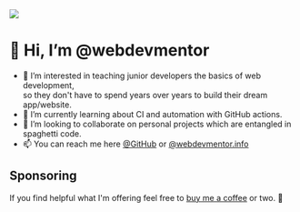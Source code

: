 <img src="https://static.webdevmentor.info/images/facebook_cover_photo_2.png">

# 👋 Hi, I’m @webdevmentor
- 👀 I’m interested in teaching junior developers the basics of web development, <br>
  so they don't have to spend years over years to build their dream app/website.
- 🌱 I’m currently learning about CI and automation with GitHub actions.
- 💞️ I’m looking to collaborate on personal projects which are entangled in spaghetti code.
- 📫 You can reach me here [@GitHub](https://github.com/webdevmentor) or [@webdevmentor.info](https://www.webdevmentor.info)

## Sponsoring

If you find helpful what I'm offering feel free to [buy me a coffee](https://buymeacoffee.com/teachmephp) or two. 🙂

<!---
webdevmentor/webdevmentor is a ✨ special ✨ repository because its `README.md` (this file) appears on your GitHub profile.
You can click the Preview link to take a look at your changes.
--->
